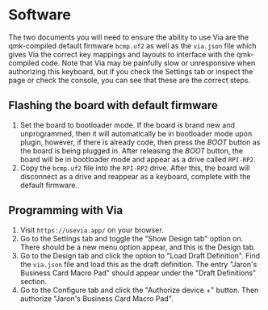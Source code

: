 # Software
The two documents you will need to ensure the ability to use Via are the qmk-compiled default firmware ```bcmp.uf2``` as well as the ```via.json``` file which gives Via the correct key mappings and layouts to interface with the qmk-compiled code. Note that Via may be painfully slow or unresponsive when authorizing this keyboard, but if you check the Settings tab or inspect the page or check the console, you can see that these are the correct steps. 
## Flashing the board with default firmware
1. Set the board to bootloader mode. If the board is brand new and unprogrammed, then it will automatically be in bootloader mode upon plugin, however, if there is already code, then press the *BOOT* button as the board is being plugged in. After releasing the *BOOT* button, the board will be in bootloader mode and appear as a drive called ```RPI-RP2```.
2. Copy the ```bcmp.uf2``` file into the ```RPI-RP2``` drive. After this, the board will disconnect as a drive and reappear as a keyboard, complete with the default firmware.
## Programming with Via
1. Visit ```https://usevia.app/``` on your browser.
2. Go to the Settings tab and toggle the "Show Design tab" option on. There should be a new menu option appear, and this is the Design tab.
3. Go to the Design tab and click the option to "Load Draft Definition". Find the ```via.json``` file and load this as the draft definition. The entry "Jaron's Business Card Macro Pad" should appear under the "Draft Definitions" section.
4. Go to the Configure tab and click the "Authorize device +" button. Then authorize "Jaron's Business Card Macro Pad".